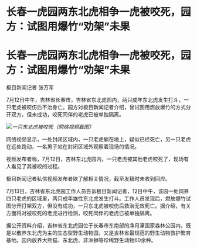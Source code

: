 # 长春一虎园两东北虎相争一虎被咬死，园方：试图用爆竹“劝架”未果

# 长春一虎园两东北虎相争一虎被咬死，园方：试图用爆竹“劝架”未果

极目新闻记者 张万军

7月12日中午，吉林省长春市，吉林省东北虎园内，两只成年东北虎发生打斗，一只老虎被咬伤后不治身亡。园方对极目新闻记者介绍，曾试图用燃放爆竹的方式分开双方，但未成功，咬死同伴的老虎已被单独隔离。

![](https://inews.gtimg.com/om_bt/OHX6GBoIAoKO7A8R2hKTgS8_l0e3ldvTRyd2SJJyK4qK0AA/1000)_一只东北虎被咬死（网络视频截图）_

网络视频显示，一处封闭区域内，一只老虎躺在地上，疑似已经死亡，另一只老虎在远处跑动，一名男子站在封闭区域外观察着现场的情况。

视频发布者称，7月12日，吉林东北虎园内，一只老虎被其他老虎咬死了，现场有人看见了其被咬的过程。

极目新闻记者私信视频发布者欲了解相关情况，截至发稿时未收到回应。

7月13日，吉林省东北虎园工作人员告诉极目新闻记者，12日中午，该园一处饲养四只老虎的区域里，两只成年雄性东北虎发生打斗。工作人员发现后，燃放爆竹试图分开打架双方，但没有成功，一只东北虎被咬伤后救治无效死亡。据介绍，有关方面将对被咬死的老虎进行检测，咬死同伴的老虎已被单独隔离。

据公开资料介绍，吉林省东北虎园位于长春市东南部的净月潭国家森林公园内，既是以散养东北虎为主的生态型野生动物园，又是吉林省最规范的野生动物救护繁育基地。园内放养大熊猫、东北虎、非洲狮等珍稀野生动物60余种。

